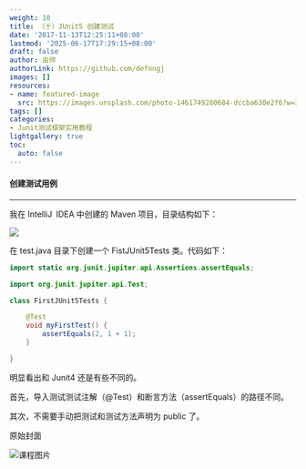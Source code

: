 ```yaml
---
weight: 10
title: （十）JUnit5 创建测试
date: '2017-11-13T12:25:11+08:00'
lastmod: '2025-06-17T17:29:15+08:00'
draft: false
author: 虫师
authorLink: https://github.com/defnngj
images: []
resources:
- name: featured-image
  src: https://images.unsplash.com/photo-1461749280684-dccba630e2f6?w=300
tags: []
categories:
- Junit测试框架实用教程
lightgallery: true
toc:
  auto: false
---
```




#### 创建测试用例
---
我在 IntelliJ IDEA 中创建的 Maven 项目，目录结构如下：

![](http://img.testclass.net/junit_5_maven_project.png)

在 test.java 目录下创建一个 FistJUnit5Tests 类。代码如下：

```java
import static org.junit.jupiter.api.Assertions.assertEquals;

import org.junit.jupiter.api.Test;

class FirstJUnit5Tests {

    @Test
    void myFirstTest() {
        assertEquals(2, 1 + 1);
    }

}

```
明显看出和 Junit4 还是有些不同的。

首先，导入测试测试注解（@Test）和断言方法（assertEquals）的路径不同。

其次，不需要手动把测试和测试方法声明为 public 了。




原始封面

![课程图片](https://images.unsplash.com/photo-1461749280684-dccba630e2f6?w=300)

